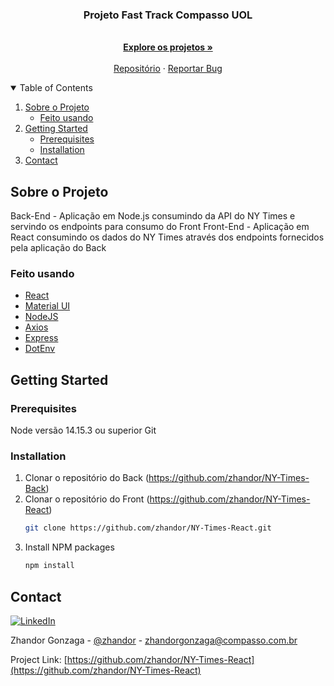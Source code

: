 <p align="center">

  <h3 align="center">Projeto Fast Track Compasso UOL</h3>

  <p align="center">
    <br />
    <a href="https://github.com/zhandor"><strong>Explore os projetos »</strong></a>
    <br />
    <br />
    <a href="https://github.com/zhandor/NY-Times-React">Repositório</a>
    ·
    <a href="https://github.com/zhandor/NY-Times-React/issues">Reportar Bug</a>
</p>



<!-- TABLE OF CONTENTS -->
<details open="open">
  <summary>Table of Contents</summary>
  <ol>
    <li>
      <a href="#sobre-o-projeto">Sobre o Projeto</a>
      <ul>
        <li><a href="#feito-usando">Feito usando</a></li>
      </ul>
    </li>
    <li>
      <a href="#getting-started">Getting Started</a>
      <ul>
        <li><a href="#prerequisites">Prerequisites</a></li>
        <li><a href="#installation">Installation</a></li>
      </ul>
    </li>   
    <li><a href="#contact">Contact</a></li>
  </ol>
</details>



<!-- ABOUT THE PROJECT -->
## Sobre o Projeto

Back-End - Aplicação em Node.js consumindo da API do NY Times e servindo os endpoints para consumo do Front
Front-End - Aplicação em React consumindo os dados do NY Times através dos endpoints fornecidos pela aplicação do Back


### Feito usando

* [React](https://reactjs.org/)
* [Material UI](https://material-ui.com/)
* [NodeJS](https://nodejs.org/)
* [Axios](https://github.com/axios/axios)
* [Express](http://expressjs.com/)
* [DotEnv](https://github.com/motdotla/dotenv)



<!-- GETTING STARTED -->
## Getting Started

### Prerequisites

Node versão 14.15.3 ou superior
Git

### Installation

1. Clonar o repositório do Back (https://github.com/zhandor/NY-Times-Back)
2. Clonar o repositório do Front (https://github.com/zhandor/NY-Times-React)
   ```sh
   git clone https://github.com/zhandor/NY-Times-React.git
   ```
3. Install NPM packages
   ```sh
   npm install
   ```

<!-- CONTACT -->
## Contact
[![LinkedIn][linkedin-shield]][linkedin-url]

Zhandor Gonzaga - [@zhandor](https://twitter.com/zhandor) - zhandorgonzaga@compasso.com.br

Project Link: [https://github.com/zhandor/NY-Times-React](https://github.com/zhandor/NY-Times-React)




[linkedin-shield]: https://img.shields.io/badge/-LinkedIn-black.svg?style=for-the-badge&logo=linkedin&colorB=555
[linkedin-url]: https://www.linkedin.com/in/zhandor-gonzaga-55b00521/
